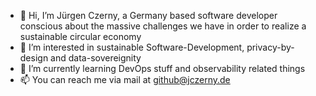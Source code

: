 - 👋 Hi, I’m Jürgen Czerny, a Germany based software developer conscious about the massive challenges we have in order to realize a sustainable circular economy
- 👀 I’m interested in sustainable Software-Development, privacy-by-design and data-sovereignity
- 🌱 I’m currently learning DevOps stuff and observability related things
- 📫 You can reach me via mail at github@jczerny.de

<!---
CzernyJ/CzernyJ is a ✨ special ✨ repository because its `README.md` (this file) appears on your GitHub profile.
You can click the Preview link to take a look at your changes.
--->
